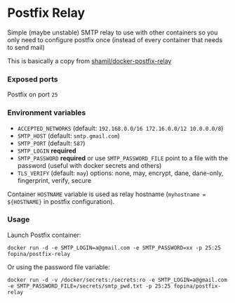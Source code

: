 # Postfix Relay

Simple (maybe unstable) SMTP relay to use with other containers so you only need to configure postfix once (instead of every container that needs to send mail)

This is basically a copy from [shamil/docker-postfix-relay](https://github.com/shamil/docker-postfix-relay)


### Exposed ports

Postfix on port `25`

### Environment variables

* `ACCEPTED_NETWORKS` (default: `192.168.0.0/16 172.16.0.0/12 10.0.0.0/8`)
* `SMTP_HOST` (default: `smtp.gmail.com`)
* `SMTP_PORT` (default: `587`)
* `SMTP_LOGIN` **required**
* `SMTP_PASSWORD` **required** or use `SMTP_PASSWORD_FILE` point to a file with the password (useful with docker secrets and others)
* `TLS_VERIFY` (default: `may`) options: none, may, encrypt, dane, dane-only, fingerprint, verify, secure

Container `HOSTNAME` variable is used as relay hostname (`myhostname = ${HOSTNAME}` in postfix configuration).

### Usage

Launch Postfix container:

    docker run -d -e SMTP_LOGIN=a@gmail.com -e SMTP_PASSWORD=xx -p 25:25 fopina/postfix-relay

Or using the password file variable:

	docker run -d -v /docker/secrets:/secrets:ro -e SMTP_LOGIN=a@gmail.com -e SMTP_PASSWORD_FILE=/secrets/smtp_pwd.txt -p 25:25 fopina/postfix-relay
